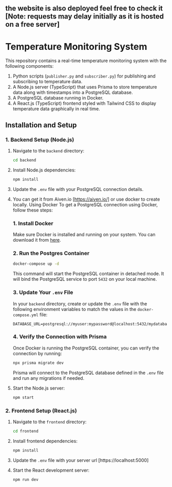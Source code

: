 the website is also deployed feel free to check it [Note: requests may delay initially as it is hosted on a free server]
---

# Temperature Monitoring System

This repository contains a real-time temperature monitoring system with the following components:
1. Python scripts (`publisher.py` and `subscriber.py`) for publishing and subscribing to temperature data.
2. A Node.js server (TypeScript) that uses Prisma to store temperature data along with timestamps into a PostgreSQL database.
3. A PostgreSQL database running in Docker.
4. A React.js (TypeScript) frontend styled with Tailwind CSS to display temperature data graphically in real time.


## Installation and Setup

### 1. Backend Setup (Node.js)

1. Navigate to the `backend` directory:
   ```bash
   cd backend
   ```

2. Install Node.js dependencies:
   ```bash
   npm install
   ```

3. Update the `.env` file with your PostgreSQL connection details.

4. You can get it from Aiven.io [https://aiven.io/] or use docker to create locally.
    Using Docker
   To get a PostgreSQL connection using Docker, follow these steps:

    ### 1. Install Docker
    Make sure Docker is installed and running on your system. You can download it from [here](https://www.docker.com/get-started).

    ### 2. Run the Postgres Container
   
    ```bash
    docker-compose up -d
    ```
    This command will start the PostgreSQL container in detached mode. It will bind the PostgreSQL service to port `5432` on your local machine.
    
    ### 3. Update Your `.env` File
    In your `backend` directory, create or update the `.env` file with the following environment variables to match the values in the `docker-compose.yml` file:
    
    ```plaintext
    DATABASE_URL=postgresql://myuser:mypassword@localhost:5432/mydatabase
    ```
    ### 4. Verify the Connection with Prisma
    Once Docker is running the PostgreSQL container, you can verify the connection by running:
    
    ```bash
    npx prisma migrate dev
    ```
    Prisma will connect to the PostgreSQL database defined in the `.env` file and run any migrations if needed.

7. Start the Node.js server:
   ```bash
   npm start
   ```


### 2. Frontend Setup (React.js)

1. Navigate to the `frontend` directory:
   ```bash
   cd frontend
   ```

2. Install frontend dependencies:
   ```bash
   npm install
   ```

3. Update the `.env` file with your server url [https://localhost:5000]

4. Start the React development server:
   ```bash
   npm run dev
   ```
